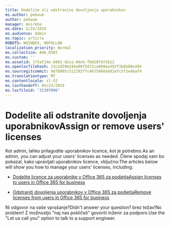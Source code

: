 ```yaml
---
title: Dodelite ali odstranite dovoljenja uporabnikov
ms.author: pebaum
author: pebaum
manager: mnirkhe
ms.date: 2/24/2018
ms.audience: Admin
ms.topic: article
ROBOTS: NOINDEX, NOFOLLOW
localization_priority: Normal
ms.collection: Adm_O365
ms.custom: ''
ms.assetid: 175af24e-b863-42ca-84e5-fb920f472b12
ms.openlocfilehash: 13c2d59b244a98f5d72ca889ea392f1b6b80e384
ms.sourcegitcommit: 9d78905c512192ffc4675468abd2efc5f2e4baf4
ms.translationtype: MT
ms.contentlocale: sl-SI
ms.lasthandoff: 04/23/2019
ms.locfileid: "32397096"
---
```

# <a name="assign-or-remove-users-licenses"></a><span data-ttu-id="eed2c-102">Dodelite ali odstranite dovoljenja uporabnikov</span><span class="sxs-lookup"><span data-stu-id="eed2c-102">Assign or remove users' licenses</span></span>

<span data-ttu-id="eed2c-103">Kot admin, lahko prilagodite uporabnikov licence, kot je potrebno.</span><span class="sxs-lookup"><span data-stu-id="eed2c-103">As an admin, you can adjust your users' licenses as needed.</span></span> <span data-ttu-id="eed2c-104">Člene spodaj vam bo pokazal, kako upravljati uporabnikov licence, vključno:</span><span class="sxs-lookup"><span data-stu-id="eed2c-104">The articles below will show you how to manage your users' licenses, including:</span></span>
  
- [<span data-ttu-id="eed2c-105">Dodelite licence za uporabnike v Office 365 za podjetja</span><span class="sxs-lookup"><span data-stu-id="eed2c-105">Assign licenses to users in Office 365 for business</span></span>](https://support.office.com/article/997596b5-4173-4627-b915-36abac6786dc)
    
- [<span data-ttu-id="eed2c-106">Odstraniti dovoljenja uporabnikov v Office 365 za podjetja</span><span class="sxs-lookup"><span data-stu-id="eed2c-106">Remove licenses from users in Office 365 for business</span></span>](https://support.office.com/article/9b497c85-d0a4-4735-80fa-d3565bc05bd1)
    
<span data-ttu-id="eed2c-107">Ni odgovor na vaše vprašanje?</span><span class="sxs-lookup"><span data-stu-id="eed2c-107">Didn't answer your question?</span></span> <span data-ttu-id="eed2c-108">brez težav!</span><span class="sxs-lookup"><span data-stu-id="eed2c-108">No problem!</span></span> <span data-ttu-id="eed2c-109">Z možnostjo "naj nas pokličeš" govoriti inženir za podporo.</span><span class="sxs-lookup"><span data-stu-id="eed2c-109">Use the "Let us call you" option to talk to a support engineer.</span></span>
  


